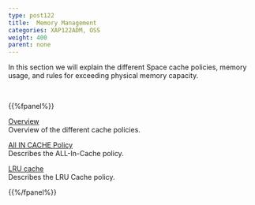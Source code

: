 ```yaml
---
type: post122
title:  Memory Management
categories: XAP122ADM, OSS
weight: 400
parent: none
---
```








In this section we will explain the different Space cache policies, memory usage, and rules for exceeding physical memory capacity.





<br>

{{%fpanel%}}

[Overview](./memory-management-facilities.html)<br>
Overview of the different cache policies.

[All IN CACHE Policy](./all-in-cache-cache-policy.html)<br>
Describes the ALL-In-Cache policy.

[LRU cache](./lru-cache-policy.html)<br>
Describes the LRU Cache policy.


{{%/fpanel%}}
